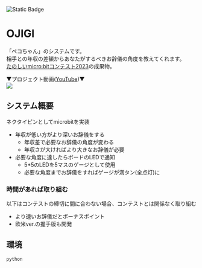 ![Static Badge](https://img.shields.io/badge/ojigi-v1.0-blue)

# OJIGI
「ペコちゃん」のシステムです。  
相手との年収の差額からあなたがするべきお辞儀の角度を教えてくれます。  
[たのしいmicro:bitコンテスト2023](https://makezine.jp/blog/2023/06/microbitcontest2023.html)の成果物。

▼プロジェクト動画([YouTube](https://www.youtube.com/watch?v=Rlp9lnXqhYo))▼  
[![](https://img.youtube.com/vi/Rlp9lnXqhYo/0.jpg)](https://www.youtube.com/watch?v=Rlp9lnXqhYo)

## システム概要  
ネクタイピンとしてmicrobitを実装
- 年収が低い方がより深いお辞儀をする
   - 年収差で必要なお辞儀の角度が変わる
   - 年収さが大ければより大きなお辞儀が必要
- 必要な角度に達したらボードのLEDで通知
   - 5*5のLEDを5マスのゲージとして使用
   - 必要な角度までお辞儀をすればゲージが満タン(全点灯)に

### 時間があれば取り組む
以下はコンテストの締切に間に合わない場合、コンテストとは関係なく取り組む
- より速いお辞儀だとボーナスポイント
- 欧米ver.の握手版も開発

## 環境
```
python
```